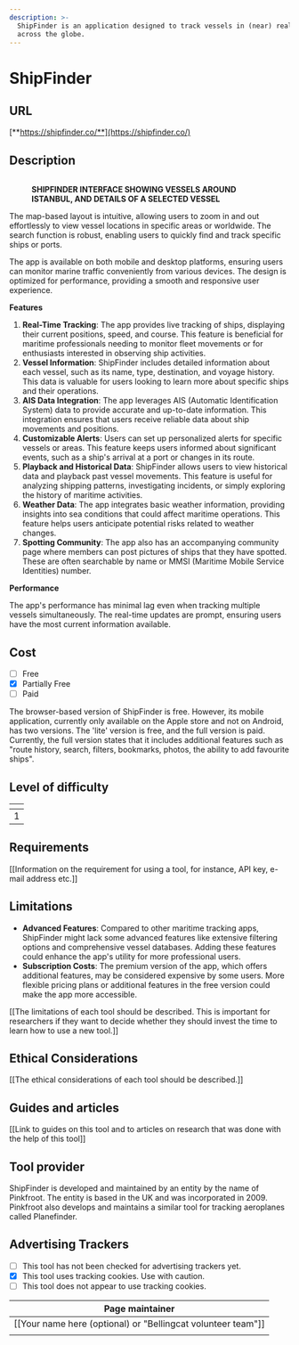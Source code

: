 ```yaml
---
description: >-
  ShipFinder is an application designed to track vessels in (near) real-time
  across the globe.
---
```


# ShipFinder

## URL

[**https://shipfinder.co/**](https://shipfinder.co/)

## Description

<figure><img src=".gitbook/assets/shipfinderinterface.JPG" alt=""><figcaption><p><strong>SHIPFINDER INTERFACE SHOWING VESSELS AROUND ISTANBUL, AND DETAILS OF A SELECTED VESSEL</strong></p></figcaption></figure>

The map-based layout is intuitive, allowing users to zoom in and out effortlessly to view vessel locations in specific areas or worldwide. The search function is robust, enabling users to quickly find and track specific ships or ports.

The app is available on both mobile and desktop platforms, ensuring users can monitor marine traffic conveniently from various devices. The design is optimized for performance, providing a smooth and responsive user experience.

**Features**

1. **Real-Time Tracking**: The app provides live tracking of ships, displaying their current positions, speed, and course. This feature is beneficial for maritime professionals needing to monitor fleet movements or for enthusiasts interested in observing ship activities.
2. **Vessel Information**: ShipFinder includes detailed information about each vessel, such as its name, type, destination, and voyage history. This data is valuable for users looking to learn more about specific ships and their operations.
3. **AIS Data Integration**: The app leverages AIS (Automatic Identification System) data to provide accurate and up-to-date information. This integration ensures that users receive reliable data about ship movements and positions.
4. **Customizable Alerts**: Users can set up personalized alerts for specific vessels or areas. This feature keeps users informed about significant events, such as a ship's arrival at a port or changes in its route.
5. **Playback and Historical Data**: ShipFinder allows users to view historical data and playback past vessel movements. This feature is useful for analyzing shipping patterns, investigating incidents, or simply exploring the history of maritime activities.
6. **Weather Data**: The app integrates basic weather information, providing insights into sea conditions that could affect maritime operations. This feature helps users anticipate potential risks related to weather changes.
7. **Spotting Community**: The app also has an accompanying community page where members can post pictures of ships that they have spotted. These are often searchable by name or MMSI (Maritime Mobile Service Identities) number.&#x20;

**Performance**

The app's performance has minimal lag even when tracking multiple vessels simultaneously. The real-time updates are prompt, ensuring users have the most current information available.

## Cost

* [ ] Free
* [x] Partially Free
* [ ] Paid

The browser-based version of ShipFinder is free. However, its mobile application, currently only available on the Apple store and not on Android, has two versions. The 'lite' version is free, and the full version is paid. Currently, the full version states that it includes additional features such as "route history, search, filters, bookmarks, photos, the ability to add favourite ships".&#x20;

## Level of difficulty

<table><thead><tr><th data-type="rating" data-max="5"></th></tr></thead><tbody><tr><td>1</td></tr></tbody></table>

## Requirements

\[\[Information on the requirement for using a tool, for instance, API key, e-mail address etc.]]

## Limitations

* **Advanced Features**: Compared to other maritime tracking apps, ShipFinder might lack some advanced features like extensive filtering options and comprehensive vessel databases. Adding these features could enhance the app's utility for more professional users.
* **Subscription Costs**: The premium version of the app, which offers additional features, may be considered expensive by some users. More flexible pricing plans or additional features in the free version could make the app more accessible.

\[\[The limitations of each tool should be described. This is important for researchers if they want to decide whether they should invest the time to learn how to use a new tool.]]

## Ethical Considerations

\[\[The ethical considerations of each tool should be described.]]

## Guides and articles

\[\[Link to guides on this tool and to articles on research that was done with the help of this tool]]

## Tool provider

ShipFinder is developed and maintained by an entity by the name of Pinkfroot. The entity is based in the UK and was incorporated in 2009. Pinkfroot also develops and maintains a similar tool for tracking aeroplanes called Planefinder.&#x20;

## Advertising Trackers

* [ ] This tool has not been checked for advertising trackers yet.
* [x] This tool uses tracking cookies. Use with caution.
* [ ] This tool does not appear to use tracking cookies.

| Page maintainer                                                |
| -------------------------------------------------------------- |
| \[\[Your name here (optional) or "Bellingcat volunteer team"]] |
|                                                                |
